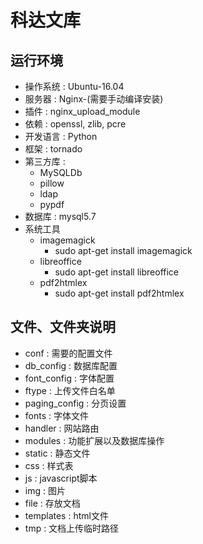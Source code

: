 科达文库
==
运行环境
--
- 操作系统 : Ubuntu-16.04
- 服务器 : Nginx-(需要手动编译安装)
 - 插件 : nginx_upload_module
 - 依赖 : openssl, zlib, pcre
- 开发语言 : Python
 - 框架 : tornado
 - 第三方库 :
    - MySQLDb
    - pillow
    - ldap
    - pypdf
- 数据库 : mysql5.7
- 系统工具
  - imagemagick
    - sudo apt-get install imagemagick
  - libreoffice
    - sudo apt-get install libreoffice
  - pdf2htmlex
    - sudo apt-get install pdf2htmlex

文件、文件夹说明
--
- conf : 需要的配置文件
 - db_config : 数据库配置
 - font_config : 字体配置
 - ftype : 上传文件白名单
 - paging_config : 分页设置
- fonts : 字体文件
- handler : 网站路由
- modules : 功能扩展以及数据库操作
- static : 静态文件
 - css : 样式表
 - js : javascript脚本
 - img : 图片
 - file : 存放文档
- templates : html文件
- tmp : 文档上传临时路径
